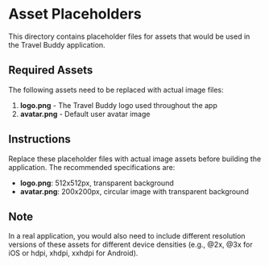 # Asset Placeholders

This directory contains placeholder files for assets that would be used in the Travel Buddy application.

## Required Assets

The following assets need to be replaced with actual image files:

1. **logo.png** - The Travel Buddy logo used throughout the app
2. **avatar.png** - Default user avatar image

## Instructions

Replace these placeholder files with actual image assets before building the application. The recommended specifications are:

- **logo.png**: 512x512px, transparent background
- **avatar.png**: 200x200px, circular image with transparent background

## Note

In a real application, you would also need to include different resolution versions of these assets for different device densities (e.g., @2x, @3x for iOS or hdpi, xhdpi, xxhdpi for Android).
